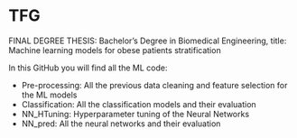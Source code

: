 # TFG
FINAL DEGREE THESIS: Bachelor’s Degree in Biomedical Engineering, title: Machine learning models for obese patients stratification

In this GitHub you will find all the ML code:
- Pre-processing: All the previous data cleaning and feature selection for the ML models
- Classification: All the classification models and their evaluation
- NN_HTuning: Hyperparameter tuning of the Neural Networks
- NN_pred: All the neural networks and their evaluation
